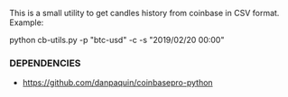 This is a small utility to get candles history from coinbase in CSV format. Example:

python cb-utils.py  -p "btc-usd" -c -s "2019/02/20 00:00"

### DEPENDENCIES

* https://github.com/danpaquin/coinbasepro-python